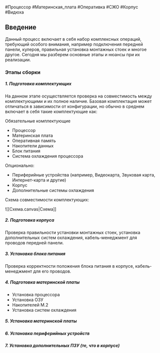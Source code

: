 #Процессор #Материнская_плата #Оперативка #СЖО #Корпус #Видюха
## Введение

Данный процесс включает в себя набор комплексных операций, требующий особого внимания, например подключения передней панели, кулеров, правильная установка монтажных стоек и многое другое. Сегодня мы разберем основные этапы и нюансы при их реализации.

### Этапы сборки

##### 1. Подготовка комплектующих

На данном этапе осуществляется проверка на совместимость между комплектующими и их полное наличие. Базовая комплектация может отличаться в зависимости от конфигурации, но обычно в среднем включает в себя такие комплектующие как:

Обязательные комплектующие
* Процессор
* Материнская плата
* Оперативная память
* Накопители данных
* Блок питания
* Система охлаждения процессора

Опционально:
* Периферийные устройства (например, Видеокарта, Звуковая карта, Интернет-карта и другие)
* Корпус
* Дополнительные системы охлаждения

Схема совместимости комплектующих:

![[Схема.canvas|Схема]]
##### 2. Подготовка корпуса

Проверка правильности установки монтажных стоек, установка дополнительных систем охлаждения, кабель-менеджмент для проводов передней панели.

##### 3. Установка блока питания

Проверка корректности положения блока питания в корпусе, кабель-менеджмент для его проводов.

##### 4. Подготовка материнской платы
* Установка процессора
* Установка ОЗУ
* Накопителей M.2
* Установка систем охлаждения

##### 5. Установка материнской платы
##### 6. Установка периферийных устройств

##### 7. Установка дополнительных ПЗУ (те, что в корпусе)


